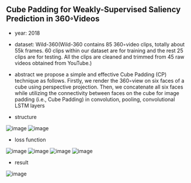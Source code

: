 ## Cube Padding for Weakly-Supervised Saliency Prediction in 360◦Videos

- year: 2018

- dataset: Wild-360(Wild-360 contains 85 360◦video clips, totally about 55k frames.
60 clips within our dataset are for training and the rest 25 clips are for testing. 
All the clips are cleaned and trimmed from 45 raw videos obtained from YouTube.)

- abstract
we propose a simple and effective Cube Padding (CP) technique as follows.
Firstly, we render the 360◦view on six faces of a cube using perspective projection.
Then, we concatenate all six faces while utilizing the connectivity between faces on the cube for image padding (i.e., Cube Padding) in convolution, pooling, convolutional LSTM layers

- structure

![image](https://github.com/VLISLAB/360-DL-Survey/blob/main/Images/Cube_Padding_system.png)
![image](https://github.com/VLISLAB/360-DL-Survey/blob/main/Images/Cube_Padding.png)

- loss function

![image](https://github.com/VLISLAB/360-DL-Survey/blob/main/Images/Cube_padding_motion_loss.png)
![image](https://github.com/VLISLAB/360-DL-Survey/blob/main/Images/Cube_Padding_loss_recons.png)
![image](https://github.com/VLISLAB/360-DL-Survey/blob/main/Images/Cube_padding_smooth_loss.png)
![image](https://github.com/VLISLAB/360-DL-Survey/blob/main/Images/Cube_Padding_total_loss.png)

- result

![image](https://github.com/VLISLAB/360-DL-Survey/blob/main/Images/Cube_Padding_result.png)
